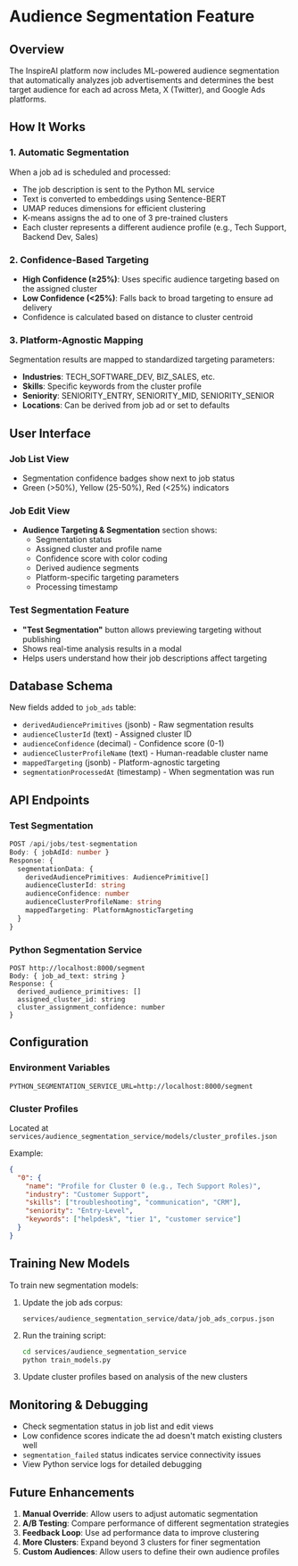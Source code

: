 # Audience Segmentation Feature

## Overview

The InspireAI platform now includes ML-powered audience segmentation that automatically analyzes job advertisements and determines the best target audience for each ad across Meta, X (Twitter), and Google Ads platforms.

## How It Works

### 1. **Automatic Segmentation**
When a job ad is scheduled and processed:
- The job description is sent to the Python ML service
- Text is converted to embeddings using Sentence-BERT
- UMAP reduces dimensions for efficient clustering  
- K-means assigns the ad to one of 3 pre-trained clusters
- Each cluster represents a different audience profile (e.g., Tech Support, Backend Dev, Sales)

### 2. **Confidence-Based Targeting**
- **High Confidence (≥25%)**: Uses specific audience targeting based on the assigned cluster
- **Low Confidence (<25%)**: Falls back to broad targeting to ensure ad delivery
- Confidence is calculated based on distance to cluster centroid

### 3. **Platform-Agnostic Mapping**
Segmentation results are mapped to standardized targeting parameters:
- **Industries**: TECH_SOFTWARE_DEV, BIZ_SALES, etc.
- **Skills**: Specific keywords from the cluster profile
- **Seniority**: SENIORITY_ENTRY, SENIORITY_MID, SENIORITY_SENIOR
- **Locations**: Can be derived from job ad or set to defaults

## User Interface

### Job List View
- Segmentation confidence badges show next to job status
- Green (>50%), Yellow (25-50%), Red (<25%) indicators

### Job Edit View
- **Audience Targeting & Segmentation** section shows:
  - Segmentation status
  - Assigned cluster and profile name
  - Confidence score with color coding
  - Derived audience segments
  - Platform-specific targeting parameters
  - Processing timestamp

### Test Segmentation Feature
- **"Test Segmentation"** button allows previewing targeting without publishing
- Shows real-time analysis results in a modal
- Helps users understand how their job descriptions affect targeting

## Database Schema

New fields added to `job_ads` table:
- `derivedAudiencePrimitives` (jsonb) - Raw segmentation results
- `audienceClusterId` (text) - Assigned cluster ID
- `audienceConfidence` (decimal) - Confidence score (0-1)
- `audienceClusterProfileName` (text) - Human-readable cluster name
- `mappedTargeting` (jsonb) - Platform-agnostic targeting
- `segmentationProcessedAt` (timestamp) - When segmentation was run

## API Endpoints

### Test Segmentation
```typescript
POST /api/jobs/test-segmentation
Body: { jobAdId: number }
Response: {
  segmentationData: {
    derivedAudiencePrimitives: AudiencePrimitive[]
    audienceClusterId: string
    audienceConfidence: number
    audienceClusterProfileName: string
    mappedTargeting: PlatformAgnosticTargeting
  }
}
```

### Python Segmentation Service
```
POST http://localhost:8000/segment
Body: { job_ad_text: string }
Response: {
  derived_audience_primitives: []
  assigned_cluster_id: string
  cluster_assignment_confidence: number
}
```

## Configuration

### Environment Variables
```
PYTHON_SEGMENTATION_SERVICE_URL=http://localhost:8000/segment
```

### Cluster Profiles
Located at `services/audience_segmentation_service/models/cluster_profiles.json`

Example:
```json
{
  "0": {
    "name": "Profile for Cluster 0 (e.g., Tech Support Roles)",
    "industry": "Customer Support",
    "skills": ["troubleshooting", "communication", "CRM"],
    "seniority": "Entry-Level",
    "keywords": ["helpdesk", "tier 1", "customer service"]
  }
}
```

## Training New Models

To train new segmentation models:

1. Update the job ads corpus:
   ```
   services/audience_segmentation_service/data/job_ads_corpus.json
   ```

2. Run the training script:
   ```bash
   cd services/audience_segmentation_service
   python train_models.py
   ```

3. Update cluster profiles based on analysis of the new clusters

## Monitoring & Debugging

- Check segmentation status in job list and edit views
- Low confidence scores indicate the ad doesn't match existing clusters well
- `segmentation_failed` status indicates service connectivity issues
- View Python service logs for detailed debugging

## Future Enhancements

1. **Manual Override**: Allow users to adjust automatic segmentation
2. **A/B Testing**: Compare performance of different segmentation strategies
3. **Feedback Loop**: Use ad performance data to improve clustering
4. **More Clusters**: Expand beyond 3 clusters for finer segmentation
5. **Custom Audiences**: Allow users to define their own audience profiles 